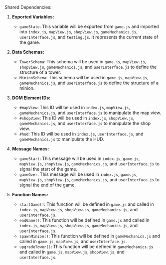 Shared Dependencies:

1. **Exported Variables:**
   - `gameState`: This variable will be exported from `game.js` and imported into `index.js`, `mapView.js`, `shopView.js`, `gameMechanics.js`, `userInterface.js`, and `testing.js`. It represents the current state of the game.

2. **Data Schemas:**
   - `TowerSchema`: This schema will be used in `game.js`, `mapView.js`, `shopView.js`, `gameMechanics.js`, and `userInterface.js` to define the structure of a tower.
   - `MinionSchema`: This schema will be used in `game.js`, `mapView.js`, `gameMechanics.js`, and `userInterface.js` to define the structure of a minion.

3. **DOM Element IDs:**
   - `#mapView`: This ID will be used in `index.js`, `mapView.js`, `gameMechanics.js`, and `userInterface.js` to manipulate the map view.
   - `#shopView`: This ID will be used in `index.js`, `shopView.js`, `gameMechanics.js`, and `userInterface.js` to manipulate the shop view.
   - `#hud`: This ID will be used in `index.js`, `userInterface.js`, and `gameMechanics.js` to manipulate the HUD.

4. **Message Names:**
   - `gameStart`: This message will be used in `index.js`, `game.js`, `mapView.js`, `shopView.js`, `gameMechanics.js`, and `userInterface.js` to signal the start of the game.
   - `gameOver`: This message will be used in `index.js`, `game.js`, `mapView.js`, `shopView.js`, `gameMechanics.js`, and `userInterface.js` to signal the end of the game.

5. **Function Names:**
   - `startGame()`: This function will be defined in `game.js` and called in `index.js`, `mapView.js`, `shopView.js`, `gameMechanics.js`, and `userInterface.js`.
   - `endGame()`: This function will be defined in `game.js` and called in `index.js`, `mapView.js`, `shopView.js`, `gameMechanics.js`, and `userInterface.js`.
   - `spawnMinion()`: This function will be defined in `gameMechanics.js` and called in `game.js`, `mapView.js`, and `userInterface.js`.
   - `upgradeTower()`: This function will be defined in `gameMechanics.js` and called in `game.js`, `mapView.js`, `shopView.js`, and `userInterface.js`.